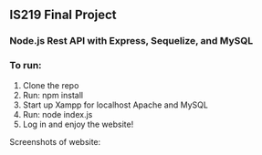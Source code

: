 ## IS219 Final Project
### Node.js Rest API with Express, Sequelize, and MySQL

### To run:
1. Clone the repo
2. Run: npm install
3. Start up Xampp for localhost Apache and MySQL
4. Run: node index.js
5. Log in and enjoy the website!

Screenshots of website:

